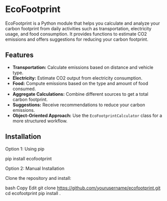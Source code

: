 # EcoFootprint

EcoFootprint is a Python module that helps you calculate and analyze your carbon footprint from daily activities such as transportation, electricity usage, and food consumption. It provides functions to estimate CO2 emissions and offers suggestions for reducing your carbon footprint.

## Features

- **Transportation:** Calculate emissions based on distance and vehicle type.
- **Electricity:** Estimate CO2 output from electricity consumption.
- **Food:** Compute emissions based on the type and amount of food consumed.
- **Aggregate Calculations:** Combine different sources to get a total carbon footprint.
- **Suggestions:** Receive recommendations to reduce your carbon emissions.
- **Object-Oriented Approach:** Use the `EcoFootprintCalculator` class for a more structured workflow.

## Installation

 Option 1: Using pip 

pip install ecofootprint


Option 2: Manual Installation

Clone the repository and install:

bash
Copy
Edit
git clone https://github.com/yourusername/ecofootprint.git
cd ecofootprint
pip install .


